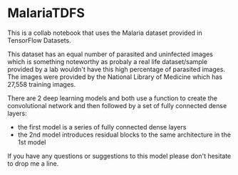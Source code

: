 # MalariaTDFS

This is a collab notebook that uses the Malaria dataset provided in TensorFlow Datasets.

This dataset has an equal number of parasited and uninfected images which is something noteworthy as probaly a real life dataset/sample provided by a lab wouldn't have this high percentage of parasited images.  The images were provided by the National Library of Medicine which has 27,558 training images.

There are 2 deep learning models and both use a function to create the convolutional network and then followed by a set of fully connected dense layers:
- the first model is a series of fully connected dense layers
- the 2nd model introduces residual blocks to the same architecture in the 1st model

If you have any questions or suggestions to this model please don't hesitate to drop me a line.
